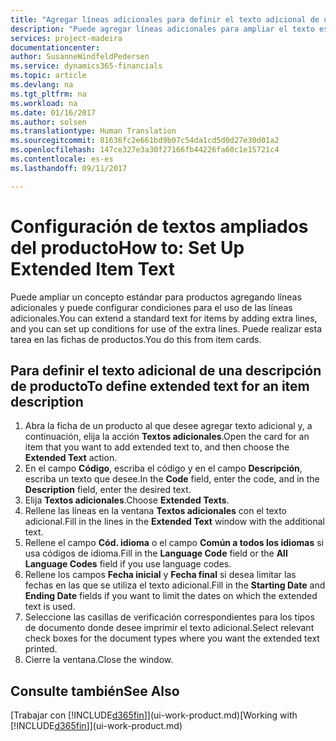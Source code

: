 ```yaml
---
title: "Agregar líneas adicionales para definir el texto adicional de una descripción de producto | Documentos de Microsoft"
description: "Puede agregar líneas adicionales para ampliar el texto estándar que describe un producto."
services: project-madeira
documentationcenter: 
author: SusanneWindfeldPedersen
ms.service: dynamics365-financials
ms.topic: article
ms.devlang: na
ms.tgt_pltfrm: na
ms.workload: na
ms.date: 01/16/2017
ms.author: solsen
ms.translationtype: Human Translation
ms.sourcegitcommit: 81636fc2e661bd9b07c54da1cd5d0d27e30d01a2
ms.openlocfilehash: 147ce327e3a30f27166fb44226fa60c1e15721c4
ms.contentlocale: es-es
ms.lasthandoff: 09/11/2017

---
```

# <a name="how-to-set-up-extended-item-text"></a><span data-ttu-id="e0745-103">Configuración de textos ampliados del producto</span><span class="sxs-lookup"><span data-stu-id="e0745-103">How to: Set Up Extended Item Text</span></span>
<span data-ttu-id="e0745-104">Puede ampliar un concepto estándar para productos agregando líneas adicionales y puede configurar condiciones para el uso de las líneas adicionales.</span><span class="sxs-lookup"><span data-stu-id="e0745-104">You can extend a standard text for items by adding extra lines, and you can set up conditions for use of the extra lines.</span></span> <span data-ttu-id="e0745-105">Puede realizar esta tarea en las fichas de productos.</span><span class="sxs-lookup"><span data-stu-id="e0745-105">You do this from item cards.</span></span>

## <a name="to-define-extended-text-for-an-item-description"></a><span data-ttu-id="e0745-106">Para definir el texto adicional de una descripción de producto</span><span class="sxs-lookup"><span data-stu-id="e0745-106">To define extended text for an item description</span></span>
1. <span data-ttu-id="e0745-107">Abra la ficha de un producto al que desee agregar texto adicional y, a continuación, elija la acción **Textos adicionales**.</span><span class="sxs-lookup"><span data-stu-id="e0745-107">Open the card for an item that you want to add extended text to, and then choose the **Extended Text** action.</span></span>
2. <span data-ttu-id="e0745-108">En el campo **Código**, escriba el código y en el campo **Descripción**, escriba un texto que desee.</span><span class="sxs-lookup"><span data-stu-id="e0745-108">In the **Code** field, enter the code, and in the **Description** field, enter the desired text.</span></span>
3. <span data-ttu-id="e0745-109">Elija **Textos adicionales**.</span><span class="sxs-lookup"><span data-stu-id="e0745-109">Choose **Extended Texts**.</span></span>
4. <span data-ttu-id="e0745-110">Rellene las líneas en la ventana **Textos adicionales** con el texto adicional.</span><span class="sxs-lookup"><span data-stu-id="e0745-110">Fill in the lines in the **Extended Text** window with the additional text.</span></span>
5. <span data-ttu-id="e0745-111">Rellene el campo **Cód. idioma** o el campo **Común a todos los idiomas** si usa códigos de idioma.</span><span class="sxs-lookup"><span data-stu-id="e0745-111">Fill in the **Language Code** field or the **All Language Codes** field if you use language codes.</span></span>
6. <span data-ttu-id="e0745-112">Rellene los campos **Fecha inicial** y **Fecha final** si desea limitar las fechas en las que se utiliza el texto adicional.</span><span class="sxs-lookup"><span data-stu-id="e0745-112">Fill in the **Starting Date** and **Ending Date** fields if you want to limit the dates on which the extended text is used.</span></span>
7. <span data-ttu-id="e0745-113">Seleccione las casillas de verificación correspondientes para los tipos de documento donde desee imprimir el texto adicional.</span><span class="sxs-lookup"><span data-stu-id="e0745-113">Select relevant check boxes for the document types where you want the extended text printed.</span></span>
8. <span data-ttu-id="e0745-114">Cierre la ventana.</span><span class="sxs-lookup"><span data-stu-id="e0745-114">Close the window.</span></span>

## <a name="see-also"></a><span data-ttu-id="e0745-115">Consulte también</span><span class="sxs-lookup"><span data-stu-id="e0745-115">See Also</span></span>
<span data-ttu-id="e0745-116">[Trabajar con [!INCLUDE[d365fin](includes/d365fin_md.md)]](ui-work-product.md)</span><span class="sxs-lookup"><span data-stu-id="e0745-116">[Working with [!INCLUDE[d365fin](includes/d365fin_md.md)]](ui-work-product.md)</span></span>


